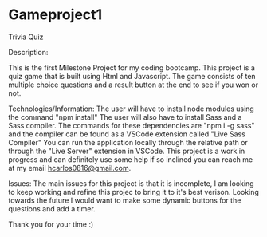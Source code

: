 # Gameproject1

Trivia Quiz

Description:

This is the first Milestone Project for my coding bootcamp. This project is a quiz game that is built using Html and Javascript. The game consists of ten multiple choice questions and a result button at the end to see if you won or not.

Technologies/Information:
The user will have to install node modules using the command "npm install"
The user will also have to install Sass and a Sass compiler. The commands for these dependencies are "npm i -g sass" and the compiler can be found as a VSCode extension called "Live Sass Compiler"
You can run the application locally through the relative path or through the "Live Server" extension in VSCode.
This project is a work in progress and can definitely use some help if so inclined you can reach me at my email hcarlos0816@gmail.com.

Issues:
The main issues for this project is that it is incomplete, I am looking to keep working and refine this projec to bring it to it's best verison. Looking towards the future I would want to make some dynamic buttons for the questions and add a timer.

Thank you for your time :)
